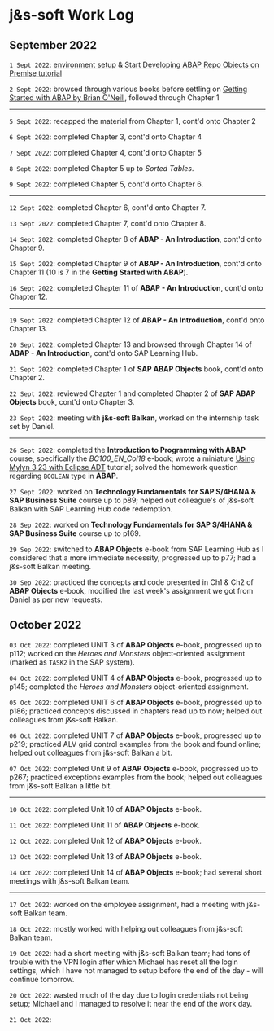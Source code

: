 # j&s-soft Work Log

## September 2022
`1 Sept 2022`: [environment setup](https://tools.eu1.hana.ondemand.com/#abap) & [Start Developing ABAP Repo Objects on Premise tutorial](https://developers.sap.com/group.abap-dev-repository-objects.html)

`2 Sept 2022`: browsed through various books before settling on [Getting Started with ABAP by Brian O'Neill](https://www.amazon.com/ABAP-Introduction-Beginners-Guide-PRESS/dp/1493212427), followed through Chapter 1

---

`5 Sept 2022`: recapped the material from Chapter 1, cont'd onto Chapter 2

`6 Sept 2022`: completed Chapter 3, cont'd onto Chapter 4

`7 Sept 2022`: completed Chapter 4, cont'd onto Chapter 5

`8 Sept 2022`: completed Chapter 5 up to *Sorted Tables*.

`9 Sept 2022`: completed Chapter 5, cont'd onto Chapter 6.

---

`12 Sept 2022`: completed Chapter 6, cont'd onto Chapter 7.

`13 Sept 2022`: completed Chapter 7, cont'd onto Chapter 8.

`14 Sept 2022`: completed Chapter 8 of **ABAP - An Introduction**, cont'd onto Chapter 9.

`15 Sept 2022`: completed Chapter 9 of **ABAP - An Introduction**, cont'd onto Chapter 11 (10 is 7 in the **Getting Started with ABAP**).

`16 Sept 2022`: completed Chapter 11 of **ABAP - An Introduction**, cont'd onto Chapter 12.

---

`19 Sept 2022`: completed Chapter 12 of **ABAP - An Introduction**, cont'd onto Chapter 13.

`20 Sept 2022`: completed Chapter 13 and browsed through Chapter 14 of **ABAP - An Introduction**, cont'd onto SAP Learning Hub.

`21 Sept 2022`: completed Chapter 1 of **SAP ABAP Objects** book, cont'd onto Chapter 2.

`22 Sept 2022`: reviewed Chapter 1 and completed Chapter 2 of **SAP ABAP Objects** book, cont'd onto Chapter 3.

`23 Sept 2022`: meeting with **j&s-soft Balkan**, worked on the internship task set by Daniel.

---

`26 Sept 2022`: completed the **Introduction to Programming with ABAP** course, specifically the *BC100_EN_Col18* e-book; wrote a miniature [Using Mylyn 3.23 with Eclipse ADT](http://nikolapacekvetnic.rs/?p=1685) tutorial; solved the homework question regarding `BOOLEAN` type in **ABAP**.

`27 Sept 2022`: worked on **Technology Fundamentals for SAP S/4HANA & SAP Business Suite** course up to p89; helped out colleague's of j&s-soft Balkan with SAP Learning Hub code redemption.

`28 Sep 2022`: worked on **Technology Fundamentals for SAP S/4HANA & SAP Business Suite** course up to p169.

`29 Sep 2022`: switched to **ABAP Objects** e-book from SAP Learning Hub as I considered that a more immediate necessity, progressed up to p77; had a j&s-soft Balkan meeting.

`30 Sep 2022`: practiced the concepts and code presented in Ch1 & Ch2 of **ABAP Objects** e-book, modified the last week's assignment we got from Daniel as per new requests.

## October 2022

`03 Oct 2022`: completed UNIT 3 of **ABAP Objects** e-book, progressed up to p112; worked on the *Heroes and Monsters* object-oriented assignment (marked as `TASK2` in the SAP system). 

`04 Oct 2022`: completed UNIT 4 of **ABAP Objects** e-book, progressed up to p145; completed the *Heroes and Monsters* object-oriented assignment.

`05 Oct 2022`: completed UNIT 6 of **ABAP Objects** e-book, progressed up to p186; practiced concepts discussed in chapters read up to now; helped out colleagues from j&s-soft Balkan.

`06 Oct 2022`: completed UNIT 7 of **ABAP Objects** e-book, progressed up to p219; practiced ALV grid control examples from the book and found online; helped out colleagues from j&s-soft Balkan a bit.

`07 Oct 2022`: completed Unit 9 of **ABAP Objects** e-book, progressed up to p267; practiced exceptions examples from the book; helped out colleagues from j&s-soft Balkan a little bit.

---

`10 Oct 2022`: completed Unit 10 of **ABAP Objects** e-book.

`11 Oct 2022`: completed Unit 11 of **ABAP Objects** e-book.

`12 Oct 2022`: completed Unit 12 of **ABAP Objects** e-book.

`13 Oct 2022`: completed Unit 13 of **ABAP Objects** e-book.

`14 Oct 2022`: completed Unit 14 of **ABAP Objects** e-book; had several short meetings with j&s-soft Balkan team.

---

`17 Oct 2022`: worked on the employee assignment, had a meeting with j&s-soft Balkan team.

`18 Oct 2022`: mostly worked with helping out colleagues from j&s-soft Balkan team.

`19 Oct 2022`: had a short meeting with j&s-soft Balkan team; had tons of trouble with the VPN login after which Michael has reset all the login settings, which I have not managed to setup before the end of the day - will continue tomorrow.

`20 Oct 2022`: wasted much of the day due to login credentials not being setup; Michael and I managed to resolve it near the end of the work day.

`21 Oct 2022`: 
